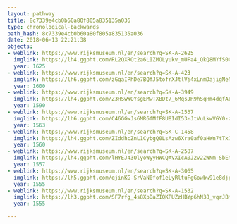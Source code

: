 ```yaml
---
layout: pathway
title: 8c7339e4cb0b60a80f805a835135a036
type: chronological-backwards
path_hash: 8c7339e4cb0b60a80f805a835135a036
date: 2018-06-13 22:21:38
objects:
- weblink: https://www.rijksmuseum.nl/en/search?q=SK-A-2625
  imglink: https://lh4.ggpht.com/RL2QXROt2a6LIZMOLyukv_mUFa4_QkQ8MYfS0Cz1AYWa0_JhCICiI6__tG-bnNug5mYGXxOsmHgI61Mb8MCQjdC20w=s200
  year: 1625
- weblink: https://www.rijksmuseum.nl/en/search?q=SK-A-423
  imglink: https://lh6.ggpht.com/zGqaIPhDe7BQfJ5tofrXJtlVj4xLnmDajigNeNDHtNpMcZ-bTkvyo4ZDAocc747Q6N9ogmEzb3TFI1FBLQA7uNB3nQ=s200
  year: 1600
- weblink: https://www.rijksmuseum.nl/en/search?q=SK-A-3949
  imglink: https://lh4.ggpht.com/Z3HSwWOYsgEMwTXBDt7_6MqsJR9hSqHm4dqfAEoBgMNUHEzqpXSbSOzYT24kLgmXdsY1_1iFdiRlcwlgE5XAuExr-NI=s200
  year: 1590
- weblink: https://www.rijksmuseum.nl/en/search?q=SK-A-1537
  imglink: https://lh6.ggpht.com/C46GGwJs6MR6fMfF8U8IdI53-JtVuLkwVGY0-z5X_Z4Ms1pKsTOKi3pLnQ7KOi2pt1QuL8eRaVZCnYsxP4IxeztGiM8y=s200
  year: 1563
- weblink: https://www.rijksmuseum.nl/en/search?q=SK-C-1458
  imglink: https://lh4.ggpht.com/ZIddhcZnL1CybgQ0LsAzw6Xra0af0aHWn7tTx7EC3ohj3keLd_WqtJAOFemzGNglqoPn1g0WKWZmyMgjyjH8VHTh7wDe=s200
  year: 1560
- weblink: https://www.rijksmuseum.nl/en/search?q=SK-A-2587
  imglink: https://lh4.ggpht.com/lHYEJ43OlyoWyyHWCQAVXIcA0J2v2ZWNm-SbEtHc91nlSng_zU8yxLWfFM72dqGtak2CK2aVbVjwFQqtTy0oR4RNlA=s200
  year: 1557
- weblink: https://www.rijksmuseum.nl/en/search?q=SK-A-3065
  imglink: https://lh5.ggpht.com/qjinKG-SrVaN0fof1eLyRltuFgGowbw91e8djpg4jf_15tA9sCUWk9Llks_keIMenfkBdGTOIgCBlk_bqChNKCanuEw=s200
  year: 1555
- weblink: https://www.rijksmuseum.nl/en/search?q=SK-A-1532
  imglink: https://lh3.ggpht.com/SF7rfg_4s8XpDaZIQKPUZzHBYp6hN38_vqrJBfeWcMGRpvvOxP_EuMKKI7o98kPfOCAtkLyRHJIfEsYicpodwXhFRLg=s200
  year: 1555

---
```

